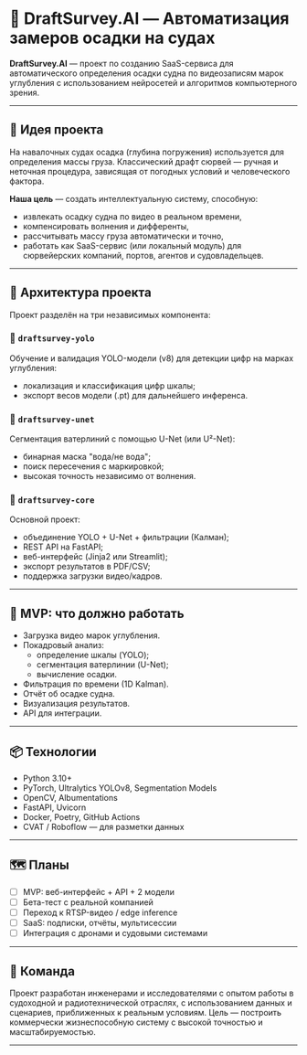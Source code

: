 # 🌊 DraftSurvey.AI — Автоматизация замеров осадки на судах

**DraftSurvey.AI** — проект по созданию SaaS-сервиса для автоматического определения осадки судна по видеозаписям марок углубления с использованием нейросетей и алгоритмов компьютерного зрения.

---

## 🚢 Идея проекта

На навалочных судах осадка (глубина погружения) используется для определения массы груза. Классический драфт сюрвей — ручная и неточная процедура, зависящая от погодных условий и человеческого фактора.

**Наша цель** — создать интеллектуальную систему, способную:
- извлекать осадку судна по видео в реальном времени,
- компенсировать волнения и дифференты,
- рассчитывать массу груза автоматически и точно,
- работать как SaaS-сервис (или локальный модуль) для сюрвейерских компаний, портов, агентов и судовладельцев.

---

## 🧱 Архитектура проекта

Проект разделён на три независимых компонента:

### 🧠 `draftsurvey-yolo`
Обучение и валидация YOLO-модели (v8) для детекции цифр на марках углубления:
- локализация и классификация цифр шкалы;
- экспорт весов модели (.pt) для дальнейшего инференса.

### 🌊 `draftsurvey-unet`
Сегментация ватерлиний с помощью U-Net (или U²-Net):
- бинарная маска "вода/не вода";
- поиск пересечения с маркировкой;
- высокая точность независимо от волнения.

### 🧩 `draftsurvey-core`
Основной проект:
- объединение YOLO + U-Net + фильтрации (Калман);
- REST API на FastAPI;
- веб-интерфейс (Jinja2 или Streamlit);
- экспорт результатов в PDF/CSV;
- поддержка загрузки видео/кадров.

---

## 🔬 MVP: что должно работать

- Загрузка видео марок углубления.
- Покадровый анализ:
  - определение шкалы (YOLO);
  - сегментация ватерлинии (U-Net);
  - вычисление осадки.
- Фильтрация по времени (1D Kalman).
- Отчёт об осадке судна.
- Визуализация результатов.
- API для интеграции.

---

## 📦 Технологии

- Python 3.10+
- PyTorch, Ultralytics YOLOv8, Segmentation Models
- OpenCV, Albumentations
- FastAPI, Uvicorn
- Docker, Poetry, GitHub Actions
- CVAT / Roboflow — для разметки данных

---

## 🗺️ Планы

- [ ] MVP: веб-интерфейс + API + 2 модели
- [ ] Бета-тест с реальной компанией
- [ ] Переход к RTSP-видео / edge inference
- [ ] SaaS: подписки, отчёты, мультисессии
- [ ] Интеграция с дронами и судовыми системами

---

## 👥 Команда

Проект разработан инженерами и исследователями с опытом работы в судоходной и радиотехнической отраслях, с использованием данных и сценариев, приближенных к реальным условиям. Цель — построить коммерчески жизнеспособную систему с высокой точностью и масштабируемостью.

---
